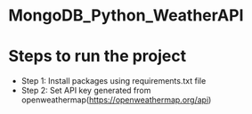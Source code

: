 # MongoDB_Python_WeatherAPI


# Steps to run the project

- Step 1: Install packages using requirements.txt file
- Step 2: Set API key generated from openweathermap(https://openweathermap.org/api)
